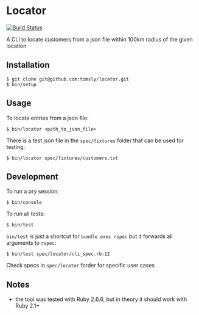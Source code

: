 # Locator

[![Build Status](https://travis-ci.org/timsly/locator.svg?branch=main)](https://travis-ci.org/timsly/locator)

A CLI to locate customers from a json file within 100km radius of the given location

## Installation

    $ git clone git@github.com:timsly/locator.git
    $ bin/setup

## Usage

To locate entries from a json file:

    $ bin/locator <path_to_json_file>

There is a test json file in the `spec/fixtures` folder that can be used for testing:

    $ bin/locator spec/fixtures/customers.txt

## Development

To run a pry session:

    $ bin/console

To run all tests:

    $ bin/test

`bin/test` is just a shortcut for `bundle exec rspec` but it forwards all arguments to `rspec`:

    $ bin/test spec/locator/cli_spec.rb:12

Check specs in `spec/locator` forder for specific user cases

## Notes

* the tool was tested with Ruby 2.6.6, but in theory it should work with Ruby 2.1+